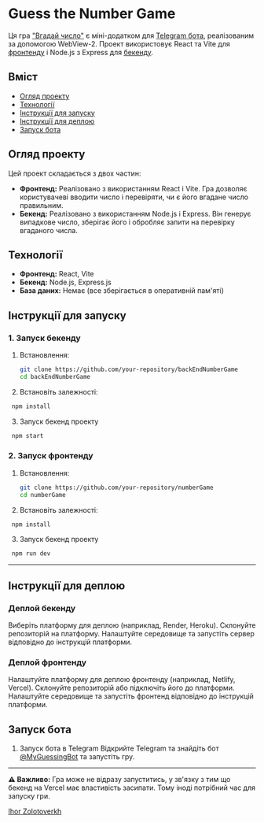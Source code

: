 # Guess the Number Game

Ця гра ["Вгадай число"](https://number-game-orpin.vercel.app) є міні-додатком для [Telegram бота](https://t.me/MyGuessingBot), реалізованим за допомогою WebView-2. Проект використовує React та Vite для [фронтенду](https://github.com/IhorZolot/numberGame) і Node.js з Express для [бекенду](https://github.com/IhorZolot/backEndNumberGame).

## Вміст

- [Огляд проекту](#oгляд-проекту)
- [Технології](#технології)
- [Інструкції для запуску](#інструкції-для-запуску)
- [Інструкції для деплою](#інструкції-для-деплою)
- [Запуск бота](#запуск-бота)

## Огляд проекту

Цей проект складається з двох частин:
- **Фронтенд:** Реалізовано з використанням React і Vite. Гра дозволяє користувачеві вводити число і перевіряти, чи є його вгадане число правильним.
- **Бекенд:** Реалізовано з використанням Node.js і Express. Він генерує випадкове число, зберігає його і обробляє запити на перевірку вгаданого числа.

## Технології

- **Фронтенд:** React, Vite
- **Бекенд:** Node.js, Express.js
- **База даних:** Немає (все зберігається в оперативній пам'яті)

## Інструкції для запуску

### 1. Запуск бекенду
1. Встановлення:
   ```bash
   git clone https://github.com/your-repository/backEndNumberGame
   cd backEndNumberGame
   ```

2. Встановіть залежності:
  ```bash
   npm install
   ```
3. Запуск бекенд проекту 
  ```bash
   npm start
   ```


### 2. Запуск фронтенду
1. Встановлення:
   ```bash
   git clone https://github.com/your-repository/numberGame
   cd numberGame
   ```
2. Встановіть залежності:
  ```bash
   npm install
  ```
3. Запуск бекенд проекту 
  ```bash
   npm run dev
  ```
---
## Інструкції для деплою

### Деплой бекенду
Виберіть платформу для деплою (наприклад, Render, Heroku).
Склонуйте репозиторій на платформу.
Налаштуйте середовище та запустіть сервер відповідно до інструкцій платформи.

### Деплой фронтенду
Налаштуйте платформу для деплою фронтенду (наприклад, Netlify, Vercel).
Склонуйте репозиторій або підключіть його до платформи.
Налаштуйте середовище та запустіть фронтенд відповідно до інструкцій платформи.

## Запуск бота

1. Запуск бота в Telegram
Відкрийте Telegram та знайдіть бот [@MyGuessingBot](https://t.me/MyGuessingBot) та запустіть гру.
---
**⚠️ Важливо:** Гра може не відразу запуститись, у зв'язку з тим що бекенд на Vercel має властивість засипати. Тому іноді потрібний час для запуску гри.


[Ihor Zolotoverkh](www.linkedin.com/in/ihor-zolotoverkh)